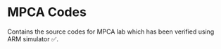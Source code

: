 # MPCA Codes
Contains the source codes for MPCA lab which has been verified using ARM simulator ✅.

